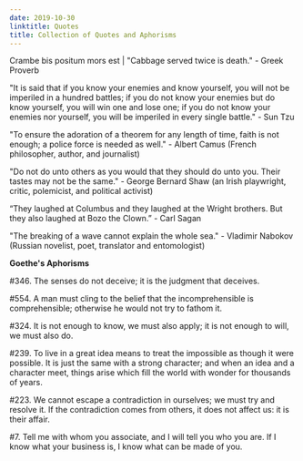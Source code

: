 ```yaml
---
date: 2019-10-30
linktitle: Quotes 
title: Collection of Quotes and Aphorisms
---
```


Crambe bis positum mors est | "Cabbage served twice is death."  - Greek Proverb

"It is said that if you know your enemies and know yourself, you will not be imperiled in a hundred battles; if you do not know your enemies but do know yourself, you will win one and lose one; if you do not know your enemies nor yourself, you will be imperiled in every single battle." - Sun Tzu

"To ensure the adoration of a theorem for any length of time, faith is not enough; a police force is needed as well." - Albert Camus (French philosopher, author, and journalist)

"Do not do unto others as you would that they should do unto you. Their tastes may not be the same." - George Bernard Shaw (an Irish playwright, critic, polemicist, and political activist)

“They laughed at Columbus and they laughed at the Wright brothers. But they also laughed at Bozo the Clown.” - Carl Sagan 

"The breaking of a wave cannot explain the whole sea." - Vladimir Nabokov (Russian novelist, poet, translator and entomologist)

**Goethe's Aphorisms**

#346. The senses do not deceive; it is the judgment that deceives.

#554. A man must cling to the belief that the incomprehensible is comprehensible; otherwise he would not try to fathom it.

#324. It is not enough to know, we must also apply; it is not enough to will, we must also do.

#239. To live in a great idea means to treat the impossible as though it were possible. It is just the same with a strong character; and when an idea and a character meet, things arise which fill the world with wonder for thousands of years.

#223. We cannot escape a contradiction in ourselves; we must try and resolve it. If the contradiction comes from others, it does not affect us: it is their affair.

#7. Tell me with whom you associate, and I will tell you who you are. If I know what your business is, I know what can be made of you.
